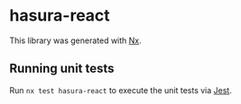 # hasura-react

This library was generated with [Nx](https://nx.dev).

## Running unit tests

Run `nx test hasura-react` to execute the unit tests via [Jest](https://jestjs.io).
